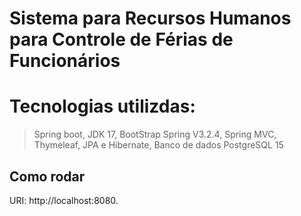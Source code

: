 # Sistema para Recursos Humanos para Controle de Férias de Funcionários

# Tecnologias utilizdas:
>Spring boot,
>JDK 17,
>BootStrap
>Spring V3.2.4,
>Spring MVC,
>Thymeleaf,
>JPA e Hibernate,
>Banco de dados PostgreSQL 15

## Como rodar
URI: http://localhost:8080.



